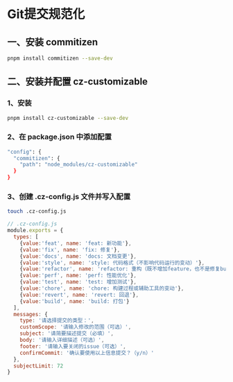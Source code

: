 # Git提交规范化

## 一、安装 commitizen

``` bash
pnpm install commitizen --save-dev
```

## 二、安装并配置 cz-customizable

### 1、安装

``` bash
pnpm install cz-customizable --save-dev
```

### 2、在 package.json 中添加配置

``` bash
"config": {
  "commitizen": {
    "path": "node_modules/cz-customizable"
  }
}
```

### 3、创建 .cz-config.js 文件并写入配置

``` bash
touch .cz-config.js
```

``` js
// .cz-config.js
module.exports = {
  types: [
    {value:'feat', name: 'feat: 新功能'},
    {value:'fix', name: 'fix: 修复'},
    {value:'docs', name: 'docs: 文档变更'},
    {value:'style', name: 'style: 代码格式（不影响代码运行的变动）'},
    {value:'refactor', name: 'refactor: 重构（既不增加feature，也不是修复bug）'},
    {value:'perf', name: 'perf: 性能优化'},
    {value:'test', name: 'test: 增加测试'},
    {value:'chore', name: 'chore: 构建过程或辅助工具的变动'},
    {value:'revert', name: 'revert: 回退'},
    {value:'build', name: 'build: 打包'}
  ],
  messages: {
    type: '请选择提交的类型：',
    customScope: '请输入修改的范围（可选）',
    subject: '请简要描述提交（必填）',
    body: '请输入详细描述（可选）',
    footer: '请输入要关闭的issue（可选）',
    confirmCommit: '确认要使用以上信息提交？（y/n）'
  },
  subjectLimit: 72
}
```